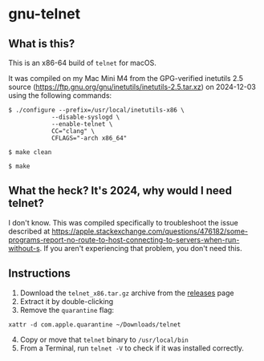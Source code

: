 # gnu-telnet

## What is this?

This is an x86-64 build of `telnet` for macOS.

It was compiled on my Mac Mini M4 from the GPG-verified inetutils 2.5 source (https://ftp.gnu.org/gnu/inetutils/inetutils-2.5.tar.xz) on 2024-12-03 using the following commands:

```
$ ./configure --prefix=/usr/local/inetutils-x86 \
            --disable-syslogd \
            --enable-telnet \
            CC="clang" \
            CFLAGS="-arch x86_64"

$ make clean

$ make
```

## What the heck? It's 2024, why would I need telnet?

I don't know. This was compiled specifically to troubleshoot the issue described at https://apple.stackexchange.com/questions/476182/some-programs-report-no-route-to-host-connecting-to-servers-when-run-without-s. If you aren't experiencing that problem, you don't need this.

## Instructions

1. Download the `telnet_x86.tar.gz` archive from the [releases][1] page
2. Extract it by double-clicking
3. Remove the `quarantine` flag:
```
xattr -d com.apple.quarantine ~/Downloads/telnet
```
4. Copy or move that `telnet` binary to `/usr/local/bin`
5. From a Terminal, run `telnet -V` to check if it was installed correctly.

[1]: https://github.com/luckman212/gnu-telnet/releases/
